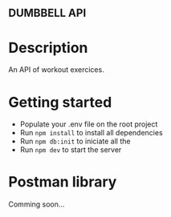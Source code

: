 ## DUMBBELL API

# Description
An API of workout exercices.

# Getting started
- Populate your .env file on the root project
- Run `npm install` to install all dependencies
- Run `npm db:init` to iniciate all the 
- Run `npm dev` to start the server


# Postman library
Comming soon...